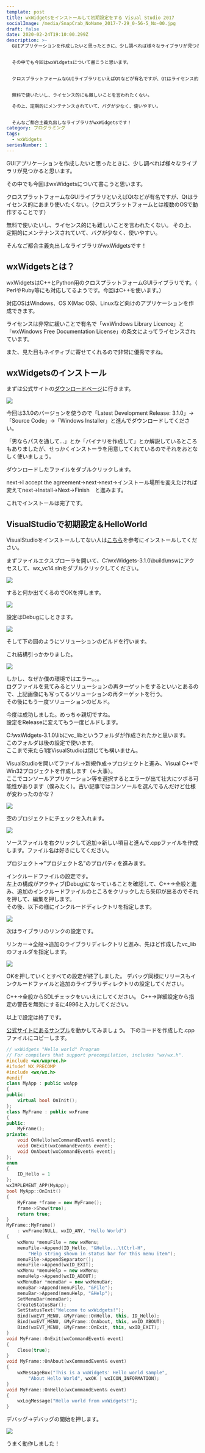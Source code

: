 ```yaml
---
template: post
title: wxWidgetsをインストールして初期設定をする Visual Studio 2017
socialImage: /media/SnapCrab_NoName_2017-7-29_0-56-5_No-00.jpg
draft: false
date: 2020-02-24T19:10:00.299Z
description: >-
  GUIアプリケーションを作成したいと思ったときに、少し調べれば様々なライブラリが見つかると思います。


  その中でも今回はwxWidgetsについて書こうと思います。


  クロスプラットフォームなGUIライブラリといえばQtなどが有名ですが、Qtはライセンス的にあまり使いたくない。（クロスプラットフォームとは複数のOSで動作することです）


  無料で使いたいし、ライセンス的にも難しいことを言われたくない。

  その上、定期的にメンテナンスされていて、バグが少なく、使いやすい。


  そんなご都合主義丸出しなライブラリがwxWidgetsです！
category: プログラミング
tags:
  - wxWidgets
seriesNumber: 1
---
```

GUIアプリケーションを作成したいと思ったときに、少し調べれば様々なライブラリが見つかると思います。

その中でも今回はwxWidgetsについて書こうと思います。

クロスプラットフォームなGUIライブラリといえばQtなどが有名ですが、Qtはライセンス的にあまり使いたくない。（クロスプラットフォームとは複数のOSで動作することです）

無料で使いたいし、ライセンス的にも難しいことを言われたくない。 その上、定期的にメンテナンスされていて、バグが少なく、使いやすい。

そんなご都合主義丸出しなライブラリがwxWidgetsです！

## wxWidgetsとは？

wxWidgetsはC++とPython用のクロスプラットフォームGUIライブラリです。（ PerlやRuby等にも対応してるようです。今回はC++を使います。）

対応OSはWindows、OS X(Mac OS)、Linuxなど向けのアプリケーションを作成できます。

ライセンスは非常に緩いことで有名で「wxWindows Library Licence」と「wxWindows Free Documentation License」の条文によってライセンスされています。

また、見た目もネイティブに寄せてくれるので非常に優秀ですね。

## wxWidgetsのインストール

まずは公式サイトの[ダウンロードページ](http://wxwidgets.org/downloads/)に行きます。

![](/media/SnapCrab_NoName_2017-7-29_0-48-15_No-00.jpg)

今回は3.1.0のバージョンを使うので「Latest Development Release: 3.1.0」→「Source Code」→「Windows Installer」と進んでダウンロードしてください。

「男ならパスを通して…」とか「バイナリを作成して」とか解説しているところもありましたが、せっかくインストーラを用意してくれているのでそれをおとなしく使いましょう。

ダウンロードしたファイルをダブルクリックします。

next→I accept the agreement→next→next→インストール場所を変えたければ変えてnext→Install→Next→Finish　と進みます。

これでインストールは完了です。

## VisualStudioで初期設定＆HelloWorld

VisualStudioをインストールしてない人は[こちら](http://codelabo.com/144/)を参考にインストールしてください。

まずファイルエクスプローラを開いて、C:\wxWidgets-3.1.0\build\mswにアクセスして、wx_vc14.slnをダブルクリックしてください。

![](/media/SnapCrab_NoName_2017-7-29_1-59-56_No-00.jpg)

すると何か出てくるのでOKを押します。

![](/media/SnapCrab_NoName_2017-7-29_2-1-44_No-00.jpg)

設定はDebugにしときます。

![](/media/SnapCrab_NoName_2017-7-29_2-26-4_No-00-300x131.jpg)

そして下の図のようにソリューションのビルドを行います。 

これ結構引っかかりました。

![](/media/SnapCrab_NoName_2017-7-29_2-5-14_No-00.jpg)

しかし、なぜか僕の環境ではエラー。。。\
ログファイルを見てみるとソリューションの再ターゲットをするといいとあるので、上記画像にも写ってるソリューションの再ターゲットを行う。\
その後にもう一度ソリューションのビルド。

今度は成功しました。めっちゃ親切ですね。\
設定をReleaseに変えてもう一度ビルドします。

C:\wxWidgets-3.1.0\libにvc_libというフォルダが作成されたかと思います。\
このフォルダは後の設定で使います。\
ここまで来たら1度VisualStudioは閉じても構いません。

VisualStudioを開いてファイル→新規作成→プロジェクトと進み、Visual C++でWin32プロジェクトを作成します（←大事）。\
ここでコンソールアプリケーション等を選択するとエラーが出て壮大にツボる可能性があります（僕みたく）。古い記事ではコンソールを選んでるんだけど仕様が変わったのかな？

![](/media/SnapCrab_NoName_2017-7-29_3-24-44_No-00.jpg)

空のプロジェクトにチェックを入れます。

![](/media/SnapCrab_NoName_2017-7-29_3-25-9_No-00.jpg)

ソースファイルを右クリックして追加→新しい項目と進んで.cppファイルを作成します。ファイル名は好きにしてください。

プロジェクト→”プロジェクト名”のプロパティを進みます。

インクルードファイルの設定です。\
左上の構成がアクティブ(Debug)になっていることを確認して、C++→全般と進み、追加のインクルードファイルのところをクリックしたら矢印が出るのでそれを押して、編集を押します。\
その後、以下の様にインクルードディレクトリを指定します。

![](/media/SnapCrab_NoName_2017-7-29_1-52-8_No-00.jpg)

次はライブラリのリンクの設定です。 

リンカー→全般→追加のライブラリディレクトリと進み、先ほど作成したvc_libのフォルダを指定します。

![](/media/SnapCrab_NoName_2017-7-29_2-38-26_No-00.jpg)

OKを押していくとすべての設定が終了しました。 デバッグ同様にリリースもインクルードファイルと追加のライブラリディレクトリの設定してください。

C++→全般からSDLチェックをいいえにしてください。 C++→詳細設定から指定の警告を無効にするに4996と入力してください。

以上で設定は終了です。

[公式サイトにあるサンプル](http://docs.wxwidgets.org/trunk/overview_helloworld.html)を動かしてみましょう。 下のコードを作成した.cppファイルにコピーします。

```cpp
// wxWidgets "Hello world" Program
// For compilers that support precompilation, includes "wx/wx.h".
#include <wx/wxprec.h>
#ifndef WX_PRECOMP
#include <wx/wx.h>
#endif
class MyApp : public wxApp
{
public:
    virtual bool OnInit();
};
class MyFrame : public wxFrame
{
public:
    MyFrame();
private:
    void OnHello(wxCommandEvent& event);
    void OnExit(wxCommandEvent& event);
    void OnAbout(wxCommandEvent& event);
};
enum
{
    ID_Hello = 1
};
wxIMPLEMENT_APP(MyApp);
bool MyApp::OnInit()
{
    MyFrame *frame = new MyFrame();
    frame->Show(true);
    return true;
}
MyFrame::MyFrame()
    : wxFrame(NULL, wxID_ANY, "Hello World")
{
    wxMenu *menuFile = new wxMenu;
    menuFile->Append(ID_Hello, "&Hello...\tCtrl-H",
        "Help string shown in status bar for this menu item");
    menuFile->AppendSeparator();
    menuFile->Append(wxID_EXIT);
    wxMenu *menuHelp = new wxMenu;
    menuHelp->Append(wxID_ABOUT);
    wxMenuBar *menuBar = new wxMenuBar;
    menuBar->Append(menuFile, "&File");
    menuBar->Append(menuHelp, "&Help");
    SetMenuBar(menuBar);
    CreateStatusBar();
    SetStatusText("Welcome to wxWidgets!");
    Bind(wxEVT_MENU, &MyFrame::OnHello, this, ID_Hello);
    Bind(wxEVT_MENU, &MyFrame::OnAbout, this, wxID_ABOUT);
    Bind(wxEVT_MENU, &MyFrame::OnExit, this, wxID_EXIT);
}
void MyFrame::OnExit(wxCommandEvent& event)
{
    Close(true);
}
void MyFrame::OnAbout(wxCommandEvent& event)
{
    wxMessageBox("This is a wxWidgets' Hello world sample",
        "About Hello World", wxOK | wxICON_INFORMATION);
}
void MyFrame::OnHello(wxCommandEvent& event)
{
    wxLogMessage("Hello world from wxWidgets!");
}
```

デバッグ→デバッグの開始を押します。

![](/media/SnapCrab_NoName_2017-7-29_3-45-30_No-00.jpg)

うまく動作しました！
